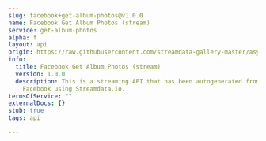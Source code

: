 ```yaml
---
slug: facebook+get-album-photos@v1.0.0
name: Facebook Get Album Photos (stream)
service: get-album-photos
alpha: f
layout: api
origin: https://raw.githubusercontent.com/streamdata-gallery-master/asyncapi/master/_listings/facebook/facebook-get-album-photos-stream-async.md
info:
  title: Facebook Get Album Photos (stream)
  version: 1.0.0
  description: This is a streaming API that has been autogenerated from the
    Facebook using Streamdata.io.
termsOfService: ""
externalDocs: {}
stub: true
tags: api

---
```

